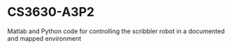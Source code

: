 CS3630-A3P2
===========

Matlab and Python code for controlling the scribbler robot in a documented and mapped environment
